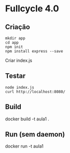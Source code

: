 # Fullcycle 4.0

## Criação

```
mkdir app
cd app
npm init
npm install express --save
```

Criar index.js

## Testar

```
node index.js
curl http://localhost:8080/
```

## Build

docker build -t aula1 .


## Run (sem daemon)

docker run -t aula1